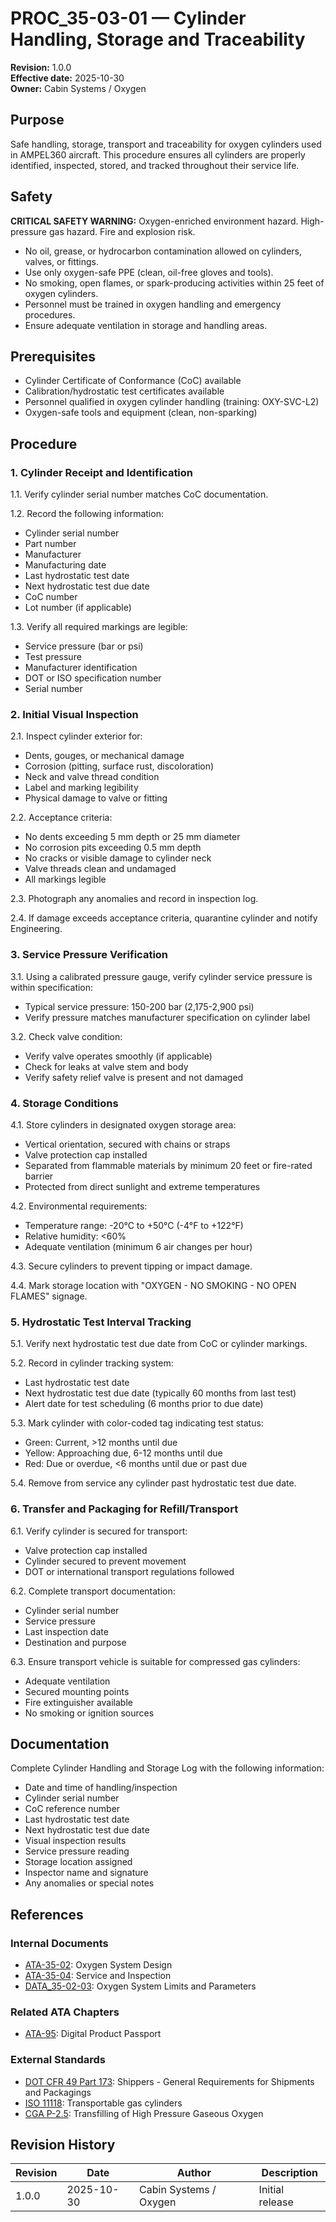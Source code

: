 # PROC_35-03-01 — Cylinder Handling, Storage and Traceability

**Revision:** 1.0.0  
**Effective date:** 2025-10-30  
**Owner:** Cabin Systems / Oxygen

## Purpose

Safe handling, storage, transport and traceability for oxygen cylinders used in AMPEL360 aircraft. This procedure ensures all cylinders are properly identified, inspected, stored, and tracked throughout their service life.

## Safety

**CRITICAL SAFETY WARNING:** Oxygen-enriched environment hazard. High-pressure gas hazard. Fire and explosion risk.

- No oil, grease, or hydrocarbon contamination allowed on cylinders, valves, or fittings.
- Use only oxygen-safe PPE (clean, oil-free gloves and tools).
- No smoking, open flames, or spark-producing activities within 25 feet of oxygen cylinders.
- Personnel must be trained in oxygen handling and emergency procedures.
- Ensure adequate ventilation in storage and handling areas.

## Prerequisites

- Cylinder Certificate of Conformance (CoC) available
- Calibration/hydrostatic test certificates available
- Personnel qualified in oxygen cylinder handling (training: OXY-SVC-L2)
- Oxygen-safe tools and equipment (clean, non-sparking)

## Procedure

### 1. Cylinder Receipt and Identification

1.1. Verify cylinder serial number matches CoC documentation.

1.2. Record the following information:
   - Cylinder serial number
   - Part number
   - Manufacturer
   - Manufacturing date
   - Last hydrostatic test date
   - Next hydrostatic test due date
   - CoC number
   - Lot number (if applicable)

1.3. Verify all required markings are legible:
   - Service pressure (bar or psi)
   - Test pressure
   - Manufacturer identification
   - DOT or ISO specification number
   - Serial number

### 2. Initial Visual Inspection

2.1. Inspect cylinder exterior for:
   - Dents, gouges, or mechanical damage
   - Corrosion (pitting, surface rust, discoloration)
   - Neck and valve thread condition
   - Label and marking legibility
   - Physical damage to valve or fitting

2.2. Acceptance criteria:
   - No dents exceeding 5 mm depth or 25 mm diameter
   - No corrosion pits exceeding 0.5 mm depth
   - No cracks or visible damage to cylinder neck
   - Valve threads clean and undamaged
   - All markings legible

2.3. Photograph any anomalies and record in inspection log.

2.4. If damage exceeds acceptance criteria, quarantine cylinder and notify Engineering.

### 3. Service Pressure Verification

3.1. Using a calibrated pressure gauge, verify cylinder service pressure is within specification:
   - Typical service pressure: 150-200 bar (2,175-2,900 psi)
   - Verify pressure matches manufacturer specification on cylinder label

3.2. Check valve condition:
   - Verify valve operates smoothly (if applicable)
   - Check for leaks at valve stem and body
   - Verify safety relief valve is present and not damaged

### 4. Storage Conditions

4.1. Store cylinders in designated oxygen storage area:
   - Vertical orientation, secured with chains or straps
   - Valve protection cap installed
   - Separated from flammable materials by minimum 20 feet or fire-rated barrier
   - Protected from direct sunlight and extreme temperatures

4.2. Environmental requirements:
   - Temperature range: -20°C to +50°C (-4°F to +122°F)
   - Relative humidity: <60%
   - Adequate ventilation (minimum 6 air changes per hour)

4.3. Secure cylinders to prevent tipping or impact damage.

4.4. Mark storage location with "OXYGEN - NO SMOKING - NO OPEN FLAMES" signage.

### 5. Hydrostatic Test Interval Tracking

5.1. Verify next hydrostatic test due date from CoC or cylinder markings.

5.2. Record in cylinder tracking system:
   - Last hydrostatic test date
   - Next hydrostatic test due date (typically 60 months from last test)
   - Alert date for test scheduling (6 months prior to due date)

5.3. Mark cylinder with color-coded tag indicating test status:
   - Green: Current, >12 months until due
   - Yellow: Approaching due, 6-12 months until due
   - Red: Due or overdue, <6 months until due or past due

5.4. Remove from service any cylinder past hydrostatic test due date.

### 6. Transfer and Packaging for Refill/Transport

6.1. Verify cylinder is secured for transport:
   - Valve protection cap installed
   - Cylinder secured to prevent movement
   - DOT or international transport regulations followed

6.2. Complete transport documentation:
   - Cylinder serial number
   - Service pressure
   - Last inspection date
   - Destination and purpose

6.3. Ensure transport vehicle is suitable for compressed gas cylinders:
   - Adequate ventilation
   - Secured mounting points
   - Fire extinguisher available
   - No smoking or ignition sources

## Documentation

Complete Cylinder Handling and Storage Log with the following information:
- Date and time of handling/inspection
- Cylinder serial number
- CoC reference number
- Last hydrostatic test date
- Next hydrostatic test due date
- Visual inspection results
- Service pressure reading
- Storage location assigned
- Inspector name and signature
- Any anomalies or special notes

## References

### Internal Documents
- [ATA-35-02](../02-OXYGEN_SYSTEM_DESIGN/): Oxygen System Design
- [ATA-35-04](../04-SERVICE_AND_INSPECTION/): Service and Inspection
- [DATA_35-02-03](../02-OXYGEN_SYSTEM_DESIGN/DATA_35-02-03_Oxygen-System-Limits-And-Parameters.csv): Oxygen System Limits and Parameters

### Related ATA Chapters
- [ATA-95](../../../O-OPERATING_SYSTEMS/ATA_95-DIGITAL_PRODUCT_PASSPORT/): Digital Product Passport

### External Standards
- [DOT CFR 49 Part 173](https://www.ecfr.gov/current/title-49/subtitle-B/chapter-I/subchapter-C/part-173): Shippers - General Requirements for Shipments and Packagings
- [ISO 11118](https://www.iso.org/standard/19077.html): Transportable gas cylinders
- [CGA P-2.5](https://www.cganet.com/): Transfilling of High Pressure Gaseous Oxygen

## Revision History

| Revision | Date       | Author | Description |
|----------|------------|--------|-------------|
| 1.0.0    | 2025-10-30 | Cabin Systems / Oxygen | Initial release |
